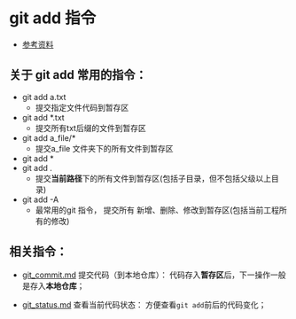 # git add 指令
* [参考资料](https://git-scm.com/docs/git-add)

## 关于 git add 常用的指令： 
* git add a.txt
	* 提交指定文件代码到暂存区
* git add *.txt
	* 提交所有txt后缀的文件到暂存区
* git add a_file/*
	* 提交a_file 文件夹下的所有文件到暂存区
* git add *
* git add .
	* 提交**当前路径**下的所有文件到暂存区(包括子目录，但不包括父级以上目录)
* git add -A
	* 最常用的git 指令， 提交所有 新增、删除、修改到暂存区(包括当前工程所有的修改)


## 相关指令：
* [git_commit.md](https://github.com/wteam-xq/testGit/blob/master/learn_log/git_commit.md) 提交代码（到本地仓库）： 代码存入**暂存区**后，下一操作一般是存入**本地仓库**； 

* [git_status.md](https://github.com/wteam-xq/testGit/blob/master/learn_log/git_status.md) 查看当前代码状态： 方便查看`git add`前后的代码变化；
